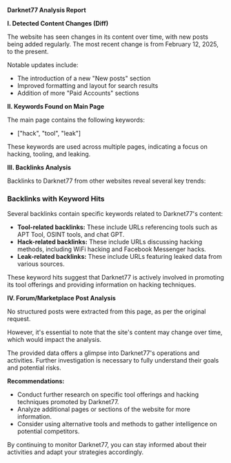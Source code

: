 **Darknet77 Analysis Report**

**I. Detected Content Changes (Diff)**

The website has seen changes in its content over time, with new posts being added regularly. The most recent change is from February 12, 2025, to the present.

Notable updates include:

*   The introduction of a new "New posts" section
*   Improved formatting and layout for search results
*   Addition of more "Paid Accounts" sections

**II. Keywords Found on Main Page**

The main page contains the following keywords:

*   ["hack", "tool", "leak"]

These keywords are used across multiple pages, indicating a focus on hacking, tooling, and leaking.

**III. Backlinks Analysis**

Backlinks to Darknet77 from other websites reveal several key trends:

### Backlinks with Keyword Hits

Several backlinks contain specific keywords related to Darknet77's content:

*   **Tool-related backlinks:** These include URLs referencing tools such as APT Tool, OSINT tools, and chat GPT.
*   **Hack-related backlinks:** These include URLs discussing hacking methods, including WiFi hacking and Facebook Messenger hacks.
*   **Leak-related backlinks:** These include URLs featuring leaked data from various sources.

These keyword hits suggest that Darknet77 is actively involved in promoting its tool offerings and providing information on hacking techniques.

**IV. Forum/Marketplace Post Analysis**

No structured posts were extracted from this page, as per the original request.

However, it's essential to note that the site's content may change over time, which would impact the analysis.

The provided data offers a glimpse into Darknet77's operations and activities. Further investigation is necessary to fully understand their goals and potential risks.

**Recommendations:**

*   Conduct further research on specific tool offerings and hacking techniques promoted by Darknet77.
*   Analyze additional pages or sections of the website for more information.
*   Consider using alternative tools and methods to gather intelligence on potential competitors.

By continuing to monitor Darknet77, you can stay informed about their activities and adapt your strategies accordingly.